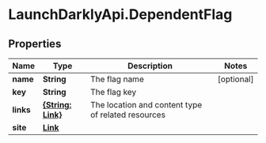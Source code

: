 # LaunchDarklyApi.DependentFlag

## Properties

Name | Type | Description | Notes
------------ | ------------- | ------------- | -------------
**name** | **String** | The flag name | [optional] 
**key** | **String** | The flag key | 
**links** | [**{String: Link}**](Link.md) | The location and content type of related resources | 
**site** | [**Link**](Link.md) |  | 


